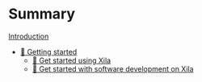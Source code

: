 # Summary

[Introduction](./Introduction.md)

- [🏃 Getting started](./Get_started/Index.md)
  - [🚀 Get started using Xila](./Get_started/Use.md)
  - [🔧 Get started with software development on Xila](./Get_started/Development.md)
